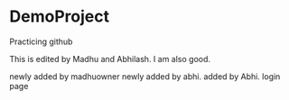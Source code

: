 # DemoProject
Practicing github

This is edited by Madhu and Abhilash.
I am also good.

<html>
<head>
<script></script>
</head>
<body></body>
<html>
newly added by madhuowner
newly added by abhi.
<html>added by Abhi.
login page


